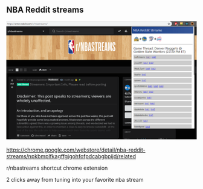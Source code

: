 ## NBA Reddit streams

![NRS-tv-screenshoot](https://raw.githubusercontent.com/rudya/NRS-tv/master/nrs-tv-screenshot.png)

https://chrome.google.com/webstore/detail/nba-reddit-streams/npkbmplfkagffgjgohfofpdcabgbpijd/related

r/nbastreams shortcut chrome extension

2 clicks away from tuning into your favorite nba stream
